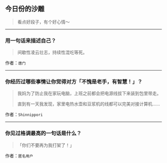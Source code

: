 ## 今日份的沙雕

> 看点好段子，有个好心情～


 
---

### 用一句话来描述自己？

> 间歇性凌云壮志，持续性混吃等死。


作者：`唐门`

---

### 你经历过哪些事情让你觉得对方「不愧是老手，有智慧！」？

> 我妈为了防止我在家玩电脑，上班之前都会把电源线拔下来装到包里带走。
> 
> 直到有一天我发现，家里电热水壶和豆浆机的线都可以完美对接计算机......


作者：`Shinnippori`

---

### 你见过格调最高的一句话是什么？

> 「你们不要再为我打架了！」


作者：`匿名用户`